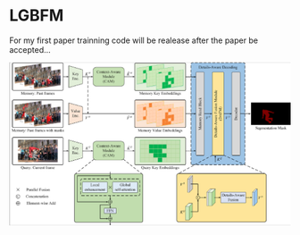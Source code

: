 # LGBFM
For my first paper
trainning code will be realease after the paper be accepted...

 ![\pics\image-20240612134813383.png](https://github.com/csustYyh/LGBFM/blob/main/pics/image-20240612134813383.png)
